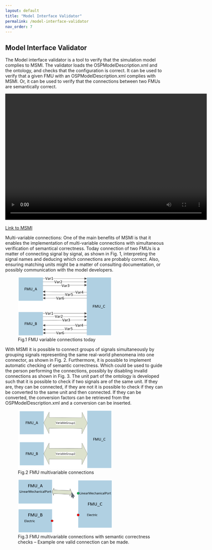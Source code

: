 ```yaml
---
layout: default
title: "Model Interface Validator"
permalink: /model-interface-validator
nav_order: 7
---
```


## Model Interface Validator
The Model interface validator is a tool to verify that the simulation model complies to MSMI. 
The validator loads the OSPModelDescription.xml and the ontology, and checks that the configuration is correct. It can be used to verify that a given FMU with an OSPModelDescription.xml complies with MSMI. Or, it can be used to verify that the connections between two FMUs are semantically correct.

<video src="/assets/videos/MSMI.mp4" width="640" height="400" controls preload></video>

[Link to MSMI]()

Multi-variable connections: One of the main benefits of MSMI is that it enables the implementation of multi-variable connections with simultaneous verification of semantical correctness. 
Today connection of two FMUs is a matter of connecting signal by signal,  as shown in Fig. 1, interpreting the signal names and deducing which connections are probably correct. 
Also, ensuring matching units might be a matter of consulting documentation, or possibly communication with the model developers. 

<figure>
<img src="/assets/img/validatorFig1.png" width="300"> 
<figcaption>Fig.1 FMU variable connections today </figcaption>
</figure>

With MSMI it is possible to connect groups of signals simultaneously by grouping signals representing the same real-world phenomena into one connector, as shown in Fig. 2. Furthermore, it is possible to implement automatic checking of semantic correctness. Which could be used to guide the person performing the connections, possibly by disabling invalid connections as shown in Fig. 3.
The unit part of the ontology is developed such that it is possible to check if two signals are of the same unit. If they are, they can be connected, if they are not it is possible to check if they can be converted to the same unit and then connected. If they can be converted, the conversion factors can be retrieved from the OSPModelDescription.xml and a conversion can be inserted. 

<figure>
<img src="/assets/img/validatorFig2.png" width="300"> 
<figcaption>Fig.2 FMU multivariable connections</figcaption>
</figure>

<figure>
<img src="/assets/img/validatorFig3.png" width="300"> 
<figcaption>Fig.3 FMU multivariable connections with semantic correctness checks – Example one valid connection can be made.</figcaption>
</figure>